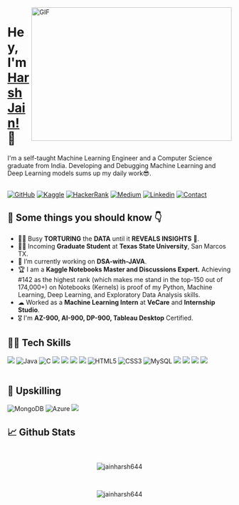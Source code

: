 <img align="right" alt="GIF" src="https://github.com/abhisheknaiidu/abhisheknaiidu/blob/master/code.gif?raw=true" width="450" height="300" />

# Hey, I'm [Harsh Jain!](https://jainharsh644.github.io/harsh/) 👋

I'm a self-taught Machine Learning Engineer and a Computer Science graduate from India. Developing and Debugging Machine Learning and Deep Learning models sums up my daily work😎.
<br/>
<br/>

[![GitHub](https://img.shields.io/badge/-GITHUB-grey?style=for-the-badge&logo=github)](https://github.com/jainharsh644)
[![Kaggle](https://img.shields.io/badge/FollowMe-Kaggle-orange?style=for-the-badge&logo=kaggle)](https://www.kaggle.com/harshjain123/code?scroll=true)
[![HackerRank](https://img.shields.io/badge/CP-HackerRank-darkblue?style=for-the-badge&logo=hackerrank)](https://www.hackerrank.com/jainharsh644)
[![Medium](https://img.shields.io/badge/FollowMe-MEDIUM-orange?style=for-the-badge&logo=medium)](https://jainharsh644.medium.com/)
[![Linkedin](https://img.shields.io/badge/Connect-Linkedin-blue?style=for-the-badge&logo=linkedin)](https://www.linkedin.com/in/harsh-jain-6b4502169/) 
[![Contact](https://img.shields.io/badge/Contact-GMAIL-yellow?style=for-the-badge&logo=gmail&logoColor=white)](mailto:m.jainharsh644@gmail.com)

<h2>🚀 Some things you should know 👇</h3>
<ul>
<li>👨‍🎓 Busy <b>TORTURING</b> the <b>DATA</b> until it <b>REVEALS INSIGHTS</b> 💯.</li>
<li>👨‍💻 Incoming <strong>Graduate Student</strong> at <strong>Texas State University</strong>, San Marcos TX.</li>
<li>🔭 I’m currently working on <strong>DSA-with-JAVA</strong>.</li>
<li>🏆 I am a <strong> Kaggle Notebooks Master and Discussions Expert.</strong> Achieving #142 as the highest rank (which makes me stand in the top-150 out of 174,000+) on Notebooks (Kernels) is proof of my Python, Machine Learning, Deep Learning, and Exploratory Data Analysis skills.</li>
<li>☁  Worked as a <strong>Machine Learning Intern</strong> at <strong>VeCare</strong> and <strong>Internship Studio</strong>.</li>
    <li>🎖 I'm <strong>AZ-900, AI-900, DP-900, Tableau Desktop</strong> Certified.</li>
</ul>
<h2>👨‍💻 Tech Skills</h3>
<div>
    <img src="https://img.shields.io/badge/python-%2314354C.svg?style=for-the-badge&logo=python&logoColor=white">
    <img alt="Java" src="https://img.shields.io/badge/java-%23ED8B00.svg?style=for-the-badge&logo=java&logoColor=white"/>
    <img alt="C" src="https://img.shields.io/badge/C-%235C6BC0.svg?style=for-the-badge&logo=java&logoColor=white"/>
    <img src="https://img.shields.io/badge/scikit--learn-%23F7931E.svg?style=for-the-badge&logo=scikit-learn&logoColor=white">
    <img src="https://img.shields.io/badge/pandas-%23150458.svg?style=for-the-badge&logo=pandas&logoColor=white">
    <img src="https://img.shields.io/badge/numpy-%23013243.svg?style=for-the-badge&logo=numpy&logoColor=white">
    <img src="https://img.shields.io/badge/TensorFlow-%23FF6F00.svg?style=for-the-badge&logo=TensorFlow&logoColor=white">
    <img alt="HTML5" src="https://img.shields.io/badge/html5-%23E34F26.svg?style=for-the-badge&logo=html5&logoColor=white"/>
    <img alt="CSS3" src="https://img.shields.io/badge/css3-%231572B6.svg?style=for-the-badge&logo=css3&logoColor=white"/>
    <img alt="MySQL" src="https://img.shields.io/badge/mysql-%2300f.svg?style=for-the-badge&logo=mysql&logoColor=white"/>
    <img src="https://img.shields.io/badge/tableau-%23150458.svg?style=for-the-badge&logo=tableau&logoColor=white">
    <img src="https://img.shields.io/badge/machinelearning-%23013243.svg?style=for-the-badge&logo=data&logoColor=white">
    <img src="https://img.shields.io/badge/exploratorydataanalysis-%23FF6F00.svg?style=for-the-badge&logo=data&logoColor=white">
    <img src="https://img.shields.io/badge/deeplearning-%23013243.svg?style=for-the-badge&logo=data&logoColor=white">
</div>
<br/>
<h2>🌱 Upskilling</h3>
<div>
    <img alt="MongoDB" src ="https://img.shields.io/badge/MongoDB-%234ea94b.svg?style=for-the-badge&logo=mongodb&logoColor=white"/>
    <img alt="Azure" src="https://img.shields.io/badge/azure-%230072C6.svg?style=for-the-badge&logo=azure-devops&logoColor=white"/>
    <img src="https://img.shields.io/badge/git-%23F05033.svg?style=for-the-badge&logo=git&logoColor=white">
</div>

<h2>📈 Github Stats</h2>
<br/>
<p align="center">
<img align="center" src="https://github-readme-stats.vercel.app/api?username=jainharsh644&show_icons=true&locale=en&theme=algolia" alt="jainharsh644" />
</p>
<br />

<p align="center">
<img align="center" src="https://github-readme-streak-stats.herokuapp.com/?user=jainharsh644&theme=algolia&hide_border=true" alt="jainharsh644" />
</p>
